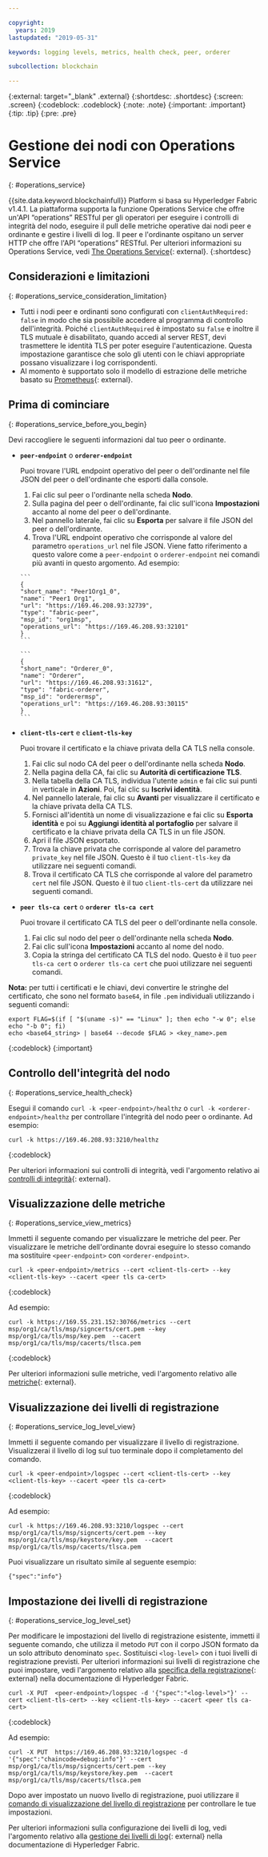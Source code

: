 ```yaml
---

copyright:
  years: 2019
lastupdated: "2019-05-31"

keywords: logging levels, metrics, health check, peer, orderer

subcollection: blockchain

---
```


{:external: target="_blank" .external}
{:shortdesc: .shortdesc}
{:screen: .screen}
{:codeblock: .codeblock}
{:note: .note}
{:important: .important}
{:tip: .tip}
{:pre: .pre}

# Gestione dei nodi con Operations Service
{: #operations_service}

{{site.data.keyword.blockchainfull}} Platform si basa su Hyperledger Fabric v1.4.1. La piattaforma supporta la funzione Operations Service che offre un'API “operations” RESTful per gli operatori per eseguire i controlli di integrità del nodo, eseguire il pull delle metriche operative dai nodi peer e ordinante e gestire i livelli di log. Il peer e l'ordinante ospitano un server HTTP che offre l'API “operations” RESTful.  Per ulteriori informazioni su Operations Service, vedi [The Operations Service](https://hyperledger-fabric.readthedocs.io/en/release-1.4/operations_service.html){: external}.
{:shortdesc}


## Considerazioni e limitazioni
{: #operations_service_consideration_limitation}

- Tutti i nodi peer e ordinanti sono configurati con `clientAuthRequired: false` in modo che sia possibile accedere al programma di controllo dell'integrità. Poiché `clientAuthRequired` è impostato su `false` e inoltre il TLS mutuale è disabilitato, quando accedi al server REST, devi trasmettere le identità TLS per poter eseguire l'autenticazione. Questa impostazione garantisce che solo gli utenti con le chiavi appropriate possano visualizzare i log corrispondenti.
- Al momento è supportato solo il modello di estrazione delle metriche basato su [Prometheus](https://hyperledger-fabric.readthedocs.io/en/release-1.4/operations_service.html#prometheus){: external}.

## Prima di cominciare
{: #operations_service_before_you_begin}

Devi raccogliere le seguenti informazioni dal tuo peer o ordinante.

- **`peer-endpoint`** o **`orderer-endpoint`**

  Puoi trovare l'URL endpoint operativo del peer o dell'ordinante nel file JSON del peer o dell'ordinante che esporti dalla console.

    1. Fai clic sul peer o l'ordinante nella scheda **Nodo**.
    2. Sulla pagina del peer o dell'ordinante, fai clic sull'icona **Impostazioni** accanto al nome del peer o dell'ordinante.
    3. Nel pannello laterale, fai clic su **Esporta** per salvare il file JSON del peer o dell'ordinante.
    4. Trova l'URL endpoint operativo che corrisponde al valore del parametro `operations_url` nel file JSON. Viene fatto riferimento a questo valore come a `peer-endpoint` o `orderer-endpoint` nei comandi più avanti in questo argomento. Ad esempio:

      ```
      {
      "short_name": "Peer1Org1_0",
      "name": "Peer1 Org1",
      "url": "https://169.46.208.93:32739",
      "type": "fabric-peer",
      "msp_id": "org1msp",
      "operations_url": "https://169.46.208.93:32101"
      }
      ```

      ```
      {
      "short_name": "Orderer_0",
      "name": "Orderer",
      "url": "https://169.46.208.93:31612",
      "type": "fabric-orderer",
      "msp_id": "orderermsp",
      "operations_url": "https://169.46.208.93:30115"
      }
      ```

- **`client-tls-cert`** e **`client-tls-key`**

  Puoi trovare il certificato e la chiave privata della CA TLS nella console.

  1. Fai clic sul nodo CA del peer o dell'ordinante nella scheda **Nodo**.
  2. Nella pagina della CA, fai clic su **Autorità di certificazione TLS**.
  3. Nella tabella della CA TLS, individua l'utente `admin` e fai clic sui punti in verticale in **Azioni**. Poi, fai clic su **Iscrivi identità**.
  4. Nel pannello laterale, fai clic su **Avanti** per visualizzare il certificato e la chiave privata della CA TLS.
  5. Fornisci all'identità un nome di visualizzazione e fai clic su **Esporta identità** e poi su **Aggiungi identità al portafoglio** per salvare il certificato e la chiave privata della CA TLS in un file JSON.
  6. Apri il file JSON esportato.
  7. Trova la chiave privata che corrisponde al valore del parametro `private_key` nel file JSON. Questo è il tuo `client-tls-key` da utilizzare nei seguenti comandi.
  8. Trova il certificato CA TLS che corrisponde al valore del parametro `cert` nel file JSON. Questo è il tuo `client-tls-cert` da utilizzare nei seguenti comandi.

- **`peer tls-ca cert`** o **`orderer tls-ca cert`**

  Puoi trovare il certificato CA TLS del peer o dell'ordinante nella console.

  1. Fai clic sul nodo del peer o dell'ordinante nella scheda **Nodo**.
  2. Fai clic sull'icona **Impostazioni** accanto al nome del nodo.
  3. Copia la stringa del certificato CA TLS del nodo. Questo è il tuo `peer tls-ca cert` o `orderer tls-ca cert` che puoi utilizzare nei seguenti comandi.

**Nota:** per tutti i certificati e le chiavi, devi convertire le stringhe del certificato, che sono nel formato `base64`, in file `.pem` individuali utilizzando i seguenti comandi:
  ```
  export FLAG=$(if [ "$(uname -s)" == "Linux" ]; then echo "-w 0"; else echo "-b 0"; fi)
  echo <base64_string> | base64 --decode $FLAG > <key_name>.pem
  ```
  {:codeblock}
{:important}


## Controllo dell'integrità del nodo
{: #operations_service_health_check}

Esegui il comando `curl -k <peer-endpoint>/healthz` o `curl -k <orderer-endpoint>/healthz` per controllare l'integrità del nodo peer o ordinante. Ad esempio:

```
curl -k https://169.46.208.93:3210/healthz
```
{:codeblock}

Per ulteriori informazioni sui controlli di integrità, vedi l'argomento relativo ai [controlli di integrità](https://hyperledger-fabric.readthedocs.io/en/release-1.4/operations_service.html#health-checks){: external}.


## Visualizzazione delle metriche
{: #operations_service_view_metrics}

Immetti il seguente comando per visualizzare le metriche del peer. Per visualizzare le metriche dell'ordinante dovrai eseguire lo stesso comando ma sostituire `<peer-endpoint>` con `<orderer-endpoint>`.

```
curl -k <peer-endpoint>/metrics --cert <client-tls-cert> --key <client-tls-key> --cacert <peer tls ca-cert>
```
{:codeblock}

Ad esempio:

```
curl -k https://169.55.231.152:30766/metrics --cert msp/org1/ca/tls/msp/signcerts/cert.pem --key msp/org1/ca/tls/msp/key.pem  --cacert msp/org1/ca/tls/msp/cacerts/tlsca.pem
```
{:codeblock}


Per ulteriori informazioni sulle metriche, vedi l'argomento relativo alle [metriche](https://hyperledger-fabric.readthedocs.io/en/release-1.4/operations_service.html#metrics){: external}.


## Visualizzazione dei livelli di registrazione
{: #operations_service_log_level_view}

Immetti il seguente comando per visualizzare il livello di registrazione. Visualizzerai il livello di log sul tuo terminale dopo il completamento del comando.

```
curl -k <peer-endpoint>/logspec --cert <client-tls-cert> --key <client-tls-key> --cacert <peer tls ca-cert>
```
{:codeblock}

Ad esempio:
```
curl -k https://169.46.208.93:3210/logspec --cert msp/org1/ca/tls/msp/signcerts/cert.pem --key msp/org1/ca/tls/msp/keystore/key.pem  --cacert msp/org1/ca/tls/msp/cacerts/tlsca.pem
```

Puoi visualizzare un risultato simile al seguente esempio:

```
{"spec":"info"}
```

## Impostazione dei livelli di registrazione
{: #operations_service_log_level_set}

Per modificare le impostazioni del livello di registrazione esistente, immetti il seguente comando, che utilizza il metodo `PUT` con il corpo JSON formato da un solo attributo denominato `spec`. Sostituisci `<log-level>` con i tuoi livelli di registrazione previsti. Per ulteriori informazioni sui livelli di registrazione che puoi impostare, vedi l'argomento relativo alla [specifica della registrazione](https://hyperledger-fabric.readthedocs.io/en/release-1.4/logging-control.html#logging-specification){: external} nella documentazione di Hyperledger Fabric.

```
curl -X PUT  <peer-endpoint>/logspec -d '{"spec":"<log-level>"}' --cert <client-tls-cert> --key <client-tls-key> --cacert <peer tls ca-cert>
```
{:codeblock}

Ad esempio:
```
curl -X PUT  https://169.46.208.93:3210/logspec -d '{"spec":"chaincode=debug:info"}' --cert msp/org1/ca/tls/msp/signcerts/cert.pem --key msp/org1/ca/tls/msp/keystore/key.pem  --cacert msp/org1/ca/tls/msp/cacerts/tlsca.pem
```

Dopo aver impostato un nuovo livello di registrazione, puoi utilizzare il [comando di visualizzazione del livello di registrazione](#operations_service_log_level_view) per controllare le tue impostazioni.

Per ulteriori informazioni sulla configurazione dei livelli di log, vedi l'argomento relativo alla [gestione dei livelli di log](https://hyperledger-fabric.readthedocs.io/en/release-1.4/operations_service.html#log-level-management){: external} nella documentazione di Hyperledger Fabric.
